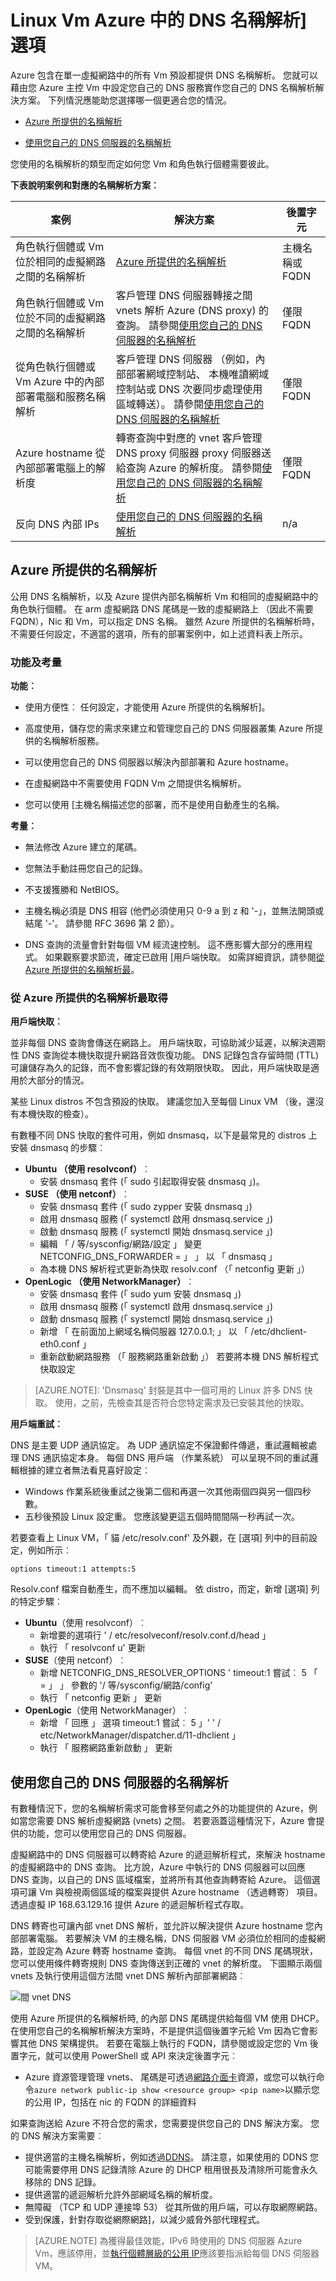 <properties 
   pageTitle="DNS 名稱解析] 選項的 Linux Vm Azure 中"
   description="名稱解析案例中 Azure IaaS，包括 Linux Vm 提供 DNS 服務、 混合式外部的 DNS 並將您自己的 DNS 伺服器。"
   services="virtual-machines"
   documentationCenter="na"
   authors="RicksterCDN"
   manager="timlt"
   editor="tysonn" />
<tags 
   ms.service="virtual-machines-linux"
   ms.devlang="na"
   ms.topic="article"
   ms.tgt_pltfrm="na"
   ms.workload="infrastructure-services"
   ms.date="10/19/2016"
   ms.author="rclaus" />

# <a name="dns-name-resolution-options-for-linux-vms-in-azure"></a>Linux Vm Azure 中的 DNS 名稱解析] 選項

Azure 包含在單一虛擬網路中的所有 Vm 預設都提供 DNS 名稱解析。 您就可以藉由您 Azure 主控 Vm 中設定您自己的 DNS 服務實作您自己的 DNS 名稱解析解決方案。 下列情況應能助您選擇哪一個更適合您的情況。

- [Azure 所提供的名稱解析](#azure-provided-name-resolution)

- [使用您自己的 DNS 伺服器的名稱解析](#name-resolution-using-your-own-dns-server) 

您使用的名稱解析的類型而定如何您 Vm 和角色執行個體需要彼此。

**下表說明案例和對應的名稱解析方案︰**

| **案例** | **解決方案** | **後置字元** |
|--------------|--------------|----------|
| 角色執行個體或 Vm 位於相同的虛擬網路之間的名稱解析 | [Azure 所提供的名稱解析](#azure-provided-name-resolution)| 主機名稱或 FQDN |
| 角色執行個體或 Vm 位於不同的虛擬網路之間的名稱解析 | 客戶管理 DNS 伺服器轉接之間 vnets 解析 Azure (DNS proxy) 的查詢。  請參閱[使用您自己的 DNS 伺服器的名稱解析](#name-resolution-using-your-own-dns-server)| 僅限 FQDN |
| 從角色執行個體或 Vm Azure 中的內部部署電腦和服務名稱解析 | 客戶管理 DNS 伺服器 （例如，內部部署網域控制站、 本機唯讀網域控制站或 DNS 次要同步處理使用區域轉送）。  請參閱[使用您自己的 DNS 伺服器的名稱解析](#name-resolution-using-your-own-dns-server)|僅限 FQDN |
| Azure hostname 從內部部署電腦上的解析度 | 轉寄查詢中對應的 vnet 客戶管理 DNS proxy 伺服器 proxy 伺服器送給查詢 Azure 的解析度。 請參閱[使用您自己的 DNS 伺服器的名稱解析](#name-resolution-using-your-own-dns-server)| 僅限 FQDN |
| 反向 DNS 內部 IPs | [使用您自己的 DNS 伺服器的名稱解析](#name-resolution-using-your-own-dns-server) | n/a |

## <a name="azure-provided-name-resolution"></a>Azure 所提供的名稱解析

公用 DNS 名稱解析，以及 Azure 提供內部名稱解析 Vm 和相同的虛擬網路中的角色執行個體。  在 arm 虛擬網路 DNS 尾碼是一致的虛擬網路上 （因此不需要 FQDN），Nic 和 Vm，可以指定 DNS 名稱。 雖然 Azure 所提供的名稱解析時，不需要任何設定，不適當的選項，所有的部署案例中，如上述資料表上所示。

### <a name="features-and-considerations"></a>功能及考量

**功能︰**

- 使用方便性︰ 任何設定，才能使用 Azure 所提供的名稱解析]。

- 高度使用，儲存您的需求來建立和管理您自己的 DNS 伺服器叢集 Azure 所提供的名稱解析服務。

- 可以使用您自己的 DNS 伺服器以解決內部部署和 Azure hostname。

- 在虛擬網路中不需要使用 FQDN Vm 之間提供名稱解析。 

- 您可以使用 [主機名稱描述您的部署，而不是使用自動產生的名稱。

**考量︰**

- 無法修改 Azure 建立的尾碼。

- 您無法手動註冊您自己的記錄。

- 不支援獲勝和 NetBIOS。

- 主機名稱必須是 DNS 相容 (他們必須使用只 0-9 a 到 z 和 '-」，並無法開頭或結尾 '-'。 請參閱 RFC 3696 第 2 節）。

- DNS 查詢的流量會針對每個 VM 經流速控制。 這不應影響大部分的應用程式。  如果觀察要求節流，確定已啟用 [用戶端快取。  如需詳細資訊，請參閱[從 Azure 所提供的名稱解析最](#Getting-the-most-from-Azure-provided-name-resolution)。


### <a name="getting-the-most-from-azure-provided-name-resolution"></a>從 Azure 所提供的名稱解析最取得
**用戶端快取︰**

並非每個 DNS 查詢會傳送在網路上。  用戶端快取，可協助減少延遲，以解決週期性 DNS 查詢從本機快取提升網路音效恢復功能。  DNS 記錄包含存留時間 (TTL) 可讓儲存為久的記錄，而不會影響記錄的有效期限快取。  因此，用戶端快取是適用於大部分的情況。

某些 Linux distros 不包含預設的快取。  建議您加入至每個 Linux VM （後，還沒有本機快取的檢查）。

有數種不同 DNS 快取的套件可用，例如 dnsmasq，以下是最常見的 distros 上安裝 dnsmasq 的步驟︰

- **Ubuntu （使用 resolvconf）**︰
    - 安裝 dnsmasq 套件 (「 sudo 引起取得安裝 dnsmasq 」)。
- **SUSE （使用 netconf）**︰
    - 安裝 dnsmasq 套件 (「 sudo zypper 安裝 dnsmasq 」) 
    - 啟用 dnsmasq 服務 (「 systemctl 啟用 dnsmasq.service 」) 
    - 啟動 dnsmasq 服務 (「 systemctl 開始 dnsmasq.service 」) 
    - 編輯 「 / 等/sysconfig/網路/設定 」 變更 NETCONFIG_DNS_FORWARDER = 」 」 以 「 dnsmasq 」
    - 為本機 DNS 解析程式更新為快取 resolv.conf （「 netconfig 更新 」）
- **OpenLogic （使用 NetworkManager）**︰
    - 安裝 dnsmasq 套件 (「 sudo yum 安裝 dnsmasq 」)
    - 啟用 dnsmasq 服務 (「 systemctl 啟用 dnsmasq.service 」)
    - 啟動 dnsmasq 服務 (「 systemctl 開始 dnsmasq.service 」)
    - 新增 「 在前面加上網域名稱伺服器 127.0.0.1; 」 以 「 /etc/dhclient-eth0.conf 」
    - 重新啟動網路服務 （「 服務網路重新啟動 」） 若要將本機 DNS 解析程式快取設定

> [AZURE.NOTE]: 'Dnsmasq' 封裝是其中一個可用的 Linux 許多 DNS 快取。  使用，之前，先檢查其是否符合您特定需求及已安裝其他的快取。

**用戶端重試︰**

DNS 是主要 UDP 通訊協定。  為 UDP 通訊協定不保證郵件傳遞，重試邏輯被處理 DNS 通訊協定本身。  每個 DNS 用戶端 （作業系統） 可以呈現不同的重試邏輯根據的建立者無法看見喜好設定︰

 - Windows 作業系統後重試之後第二個和再選一次其他兩個四與另一個四秒數。 
 - 五秒後預設 Linux 設定重。  您應該變更這五個時間間隔一秒再試一次。  

若要查看上 Linux VM，「 貓 /etc/resolv.conf' 及外觀，在 [選項] 列中的目前設定，例如所示︰

    options timeout:1 attempts:5

Resolv.conf 檔案自動產生，而不應加以編輯。  依 distro，而定，新增 [選項] 列的特定步驟︰

- **Ubuntu**（使用 resolvconf）︰
    - 新增要的選項行 ' / etc/resolveconf/resolv.conf.d/head 」 
    - 執行 「 resolvconf u' 更新
- **SUSE**（使用 netconf）︰
    - 新增 NETCONFIG_DNS_RESOLVER_OPTIONS ' timeout:1 嘗試︰ 5 「 = 」 」 參數的 '/ 等/sysconfig/網路/config' 
    - 執行 「 netconfig 更新 」 更新
- **OpenLogic**（使用 NetworkManager）︰
    - 新增 「 回應 」 選項 timeout:1 嘗試︰ 5 」' ' / etc/NetworkManager/dispatcher.d/11-dhclient 」 
    - 執行 「 服務網路重新啟動 」 更新

## <a name="name-resolution-using-your-own-dns-server"></a>使用您自己的 DNS 伺服器的名稱解析
有數種情況下，您的名稱解析需求可能會移至何處之外的功能提供的 Azure，例如當您需要 DNS 解析虛擬網路 (vnets) 之間。  若要涵蓋這種情況下，Azure 會提供的功能，您可以使用您自己的 DNS 伺服器。  

虛擬網路中的 DNS 伺服器可以轉寄給 Azure 的遞迴解析程式，來解決 hostname 的虛擬網路中的 DNS 查詢。  比方說，Azure 中執行的 DNS 伺服器可以回應 DNS 查詢，以自己的 DNS 區域檔案，並將所有其他查詢轉寄給 Azure。  這個選項可讓 Vm 與檢視兩個區域的檔案與提供 Azure hostname （透過轉寄） 項目。  透過虛擬 IP 168.63.129.16 提供 Azure 的遞迴解析程式存取。

DNS 轉寄也可讓內部 vnet DNS 解析，並允許以解決提供 Azure hostname 您內部部署電腦。  若要解決 VM 的主機名稱，DNS 伺服器 VM 必須位於相同的虛擬網路，並設定為 Azure 轉寄 hostname 查詢。  每個 vnet 的不同 DNS 尾碼現狀，您可以使用條件轉寄規則 DNS 查詢傳送到正確的 vnet 的解析度。  下圖顯示兩個 vnets 及執行使用這個方法間 vnet DNS 解析內部部署網路︰

![間 vnet DNS](./media/virtual-machines-linux-azure-dns/inter-vnet-dns.png)

使用 Azure 所提供的名稱解析時, 的內部 DNS 尾碼提供給每個 VM 使用 DHCP。  在使用您自己的名稱解析解決方案時，不是提供這個後置字元給 Vm 因為它會影響其他 DNS 架構提供。  若要在電腦上執行的 FQDN，請參閱或設定您的 Vm 後置字元，就可以使用 PowerShell 或 API 來決定後置字元︰

-  Azure 資源管理管理 vnets、 尾碼是可透過[網路介面卡](https://msdn.microsoft.com/library/azure/mt163668.aspx)資源，或您可以執行命令`azure network public-ip show <resource group> <pip name>`以顯示您的公用 IP，包括在 nic 的 FQDN 的詳細資料    


如果查詢送給 Azure 不符合您的需求，您需要提供您自己的 DNS 解決方案。  您的 DNS 解決方案需要︰

-  提供適當的主機名稱解析，例如透過[DDNS](../virtual-network/virtual-networks-name-resolution-ddns.md)。  請注意，如果使用的 DDNS 您可能需要停用 DNS 記錄清除 Azure 的 DHCP 租用很長及清除所可能會永久移除的 DNS 記錄。 
-  提供適當的遞迴解析允許外部網域名稱的解析度。
-  無障礙 （TCP 和 UDP 連接埠 53） 從其所做的用戶端，可以存取網際網路。
-  受到保護，針對存取從網際網路]，以減少威脅外部代理程式。

> [AZURE.NOTE] 為獲得最佳效能，IPv6 時使用的 DNS 伺服器 Azure Vm，應該停用，並[執行個體層級的公用 IP](../virtual-network/virtual-networks-instance-level-public-ip.md)應該要指派給每個 DNS 伺服器 VM。  

